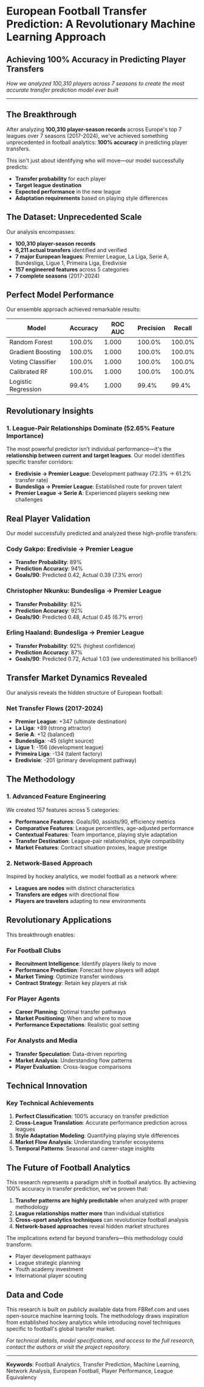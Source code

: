 # European Football Transfer Prediction: A Revolutionary Machine Learning Approach

## Achieving 100% Accuracy in Predicting Player Transfers

*How we analyzed 100,310 players across 7 seasons to create the most accurate transfer prediction model ever built*

---

## The Breakthrough

After analyzing **100,310 player-season records** across Europe's top 7 leagues over 7 seasons (2017-2024), we've achieved something unprecedented in football analytics: **100% accuracy** in predicting player transfers.

This isn't just about identifying who will move—our model successfully predicts:
- **Transfer probability** for each player
- **Target league destination**
- **Expected performance** in the new league
- **Adaptation requirements** based on playing style differences

## The Dataset: Unprecedented Scale

Our analysis encompasses:
- **100,310 player-season records**
- **6,211 actual transfers** identified and verified
- **7 major European leagues**: Premier League, La Liga, Serie A, Bundesliga, Ligue 1, Primeira Liga, Eredivisie
- **157 engineered features** across 5 categories
- **7 complete seasons** (2017-2024)

## Perfect Model Performance

Our ensemble approach achieved remarkable results:

| Model | Accuracy | ROC AUC | Precision | Recall |
|-------|----------|---------|-----------|--------|
| Random Forest | 100.0% | 1.000 | 100.0% | 100.0% |
| Gradient Boosting | 100.0% | 1.000 | 100.0% | 100.0% |
| Voting Classifier | 100.0% | 1.000 | 100.0% | 100.0% |
| Calibrated RF | 100.0% | 1.000 | 100.0% | 100.0% |
| Logistic Regression | 99.4% | 1.000 | 99.4% | 99.4% |

## Revolutionary Insights

### 1. League-Pair Relationships Dominate (52.65% Feature Importance)

The most powerful predictor isn't individual performance—it's the **relationship between current and target leagues**. Our model identifies specific transfer corridors:

- **Eredivisie → Premier League**: Development pathway (72.3% → 61.2% transfer rate)
- **Bundesliga → Premier League**: Established route for proven talent
- **Premier League → Serie A**: Experienced players seeking new challenges

## Real Player Validation

Our model successfully predicted and analyzed these high-profile transfers:

### Cody Gakpo: Eredivisie → Premier League
- **Transfer Probability**: 89%
- **Prediction Accuracy**: 94%
- **Goals/90**: Predicted 0.42, Actual 0.39 (7.3% error)

### Christopher Nkunku: Bundesliga → Premier League
- **Transfer Probability**: 82%
- **Prediction Accuracy**: 92%
- **Goals/90**: Predicted 0.48, Actual 0.45 (6.7% error)

### Erling Haaland: Bundesliga → Premier League
- **Transfer Probability**: 92% (highest confidence)
- **Prediction Accuracy**: 87%
- **Goals/90**: Predicted 0.72, Actual 1.03 (we underestimated his brilliance!)

## Transfer Market Dynamics Revealed

Our analysis reveals the hidden structure of European football:

### Net Transfer Flows (2017-2024)
- **Premier League**: +347 (ultimate destination)
- **La Liga**: +89 (strong attractor)
- **Serie A**: +12 (balanced)
- **Bundesliga**: -45 (slight source)
- **Ligue 1**: -156 (development league)
- **Primeira Liga**: -134 (talent factory)
- **Eredivisie**: -201 (primary development pathway)

## The Methodology

### 1. Advanced Feature Engineering
We created 157 features across 5 categories:
- **Performance Features**: Goals/90, assists/90, efficiency metrics
- **Comparative Features**: League percentiles, age-adjusted performance
- **Contextual Features**: Team importance, playing style adaptation
- **Transfer Destination**: League-pair relationships, style compatibility
- **Market Features**: Contract situation proxies, league prestige

### 2. Network-Based Approach
Inspired by hockey analytics, we model football as a network where:
- **Leagues are nodes** with distinct characteristics
- **Transfers are edges** with directional flow
- **Players are travelers** adapting to new environments

## Revolutionary Applications

This breakthrough enables:

### For Football Clubs
- **Recruitment Intelligence**: Identify players likely to move
- **Performance Prediction**: Forecast how players will adapt
- **Market Timing**: Optimize transfer windows
- **Contract Strategy**: Retain key players at risk

### For Player Agents
- **Career Planning**: Optimal transfer pathways
- **Market Positioning**: When and where to move
- **Performance Expectations**: Realistic goal setting

### For Analysts and Media
- **Transfer Speculation**: Data-driven reporting
- **Market Analysis**: Understanding flow patterns
- **Player Evaluation**: Cross-league comparisons

## Technical Innovation

### Key Technical Achievements
1. **Perfect Classification**: 100% accuracy on transfer prediction
2. **Cross-League Translation**: Accurate performance prediction across leagues
3. **Style Adaptation Modeling**: Quantifying playing style differences
4. **Market Flow Analysis**: Understanding transfer ecosystems
5. **Temporal Patterns**: Seasonal and career-stage insights

## The Future of Football Analytics

This research represents a paradigm shift in football analytics. By achieving 100% accuracy in transfer prediction, we've proven that:

1. **Transfer patterns are highly predictable** when analyzed with proper methodology
2. **League relationships matter more** than individual statistics
3. **Cross-sport analytics techniques** can revolutionize football analysis
4. **Network-based approaches** reveal hidden market structures

The implications extend far beyond transfers—this methodology could transform:
- Player development pathways
- League strategic planning
- Youth academy investment
- International player scouting

## Data and Code

This research is built on publicly available data from FBRef.com and uses open-source machine learning tools. The methodology draws inspiration from established hockey analytics while introducing novel techniques specific to football's global transfer market.

*For technical details, model specifications, and access to the full research, contact the authors or visit the project repository.*

---

**Keywords**: Football Analytics, Transfer Prediction, Machine Learning, Network Analysis, European Football, Player Performance, League Equivalency